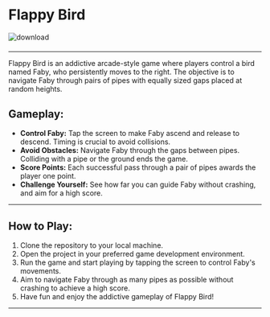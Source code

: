 # Flappy Bird 

![download](https://user-images.githubusercontent.com/91725214/157507928-89f85910-8ef5-4414-be13-faaa2c43a034.jpg)
#### 
----

Flappy Bird is an addictive arcade-style game where players control a bird named Faby, who persistently moves to the right. The objective is to navigate Faby through pairs of pipes with equally sized gaps placed at random heights.

## Gameplay:

- **Control Faby:** Tap the screen to make Faby ascend and release to descend. Timing is crucial to avoid collisions.
- **Avoid Obstacles:** Navigate Faby through the gaps between pipes. Colliding with a pipe or the ground ends the game.
- **Score Points:** Each successful pass through a pair of pipes awards the player one point.
- **Challenge Yourself:** See how far you can guide Faby without crashing, and aim for a high score.
---
## How to Play:

1. Clone the repository to your local machine.
2. Open the project in your preferred game development environment.
3. Run the game and start playing by tapping the screen to control Faby's movements.
4. Aim to navigate Faby through as many pipes as possible without crashing to achieve a high score.
5. Have fun and enjoy the addictive gameplay of Flappy Bird!

---

